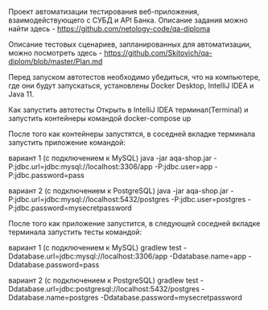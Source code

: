 Проект автоматизации тестирования веб-приложения, взаимодействующего с СУБД и API Банка. Описание задания можно найти здесь - https://github.com/netology-code/qa-diploma

Описание тестовых сценариев, запланированных для автоматизации, можно посмотреть здесь - https://github.com/Skitovich/qa-diplom/blob/master/Plan.md

Перед запуском автотестов необходимо убедиться, что на компьютере, где они будут запускаться, установлены Docker Desktop, IntelliJ IDEA и Java 11.

Как запустить автотесты
Открыть в IntelliJ IDEA терминал(Terminal) и запустить контейнеры командой docker-compose up

После того как контейнеры запустятся, в соседней вкладке терминала запустить приложение командой:

вариант 1 (с подключением к MySQL) java -jar aqa-shop.jar -P:jdbc.url=jdbc:mysql://localhost:3306/app -P:jdbc.user=app -P:jdbc.password=pass

вариант 2 (с подключением к PostgreSQL) java -jar aqa-shop.jar -P:jdbc.url=jdbc:mysql://localhost:5432/postgres -P:jdbc.user=postgres -P:jdbc.password=mysecretpassword

После того как приложение запустится, в следующей соседней вкладке терминала запустить тесты командой:

вариант 1 (с подключением к MySQL) gradlew test -Ddatabase.url=jdbc:mysql://localhost:3306/app -Ddatabase.name=app -Ddatabase.password=pass

вариант 2 (с подключением к PostgreSQL) gradlew test -Ddatabase.url=jdbc:postgresql://localhost:5432/postgres -Ddatabase.name=postgres -Ddatabase.password=mysecretpassword
